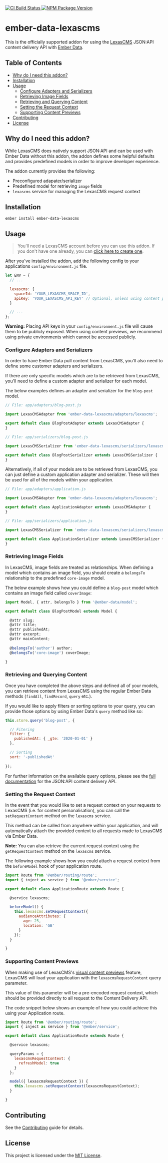 <a href="https://github.com/LexasCMS/ember-data-lexascms/actions">
  <img src="https://github.com/LexasCMS/ember-data-lexascms/workflows/CI/badge.svg" alt="CI Build Status" />
</a>

<a href="https://badge.fury.io/js/ember-data-lexascms">
  <img src="https://badge.fury.io/js/ember-data-lexascms.svg" alt="NPM Package Version" />
</a>


ember-data-lexascms
===============================================================

This is the officially supported addon for using the [LexasCMS](https://www.lexascms.com/) JSON:API content delivery API with [Ember Data](https://github.com/emberjs/data/).


Table of Contents
---------------------------------------------------------------

- [Why do I need this addon?](#why-do-i-need-this-addon)
- [Installation](#installation)
- [Usage](#usage)
  - [Configure Adapters and Serializers](#configure-adapters-and-serializers)
  - [Retrieving Image Fields](#retrieving-image-fields)
  - [Retrieving and Querying Content](#retrieving-and-querying-content)
  - [Setting the Request Context](#setting-the-request-context)
  - [Supporting Content Previews](#supporting-content-previews)
- [Contributing](#contributing)
- [License](#license)


Why do I need this addon?
---------------------------------------------------------------

While LexasCMS does natively support JSON:API and can be used with Ember Data without this addon, the addon defines some helpful defaults and provides predefined models in order to improve developer experience.

The addon currently provides the following:

- Preconfigured adapater/serializer
- Predefined model for retrieving `image` fields
- `lexascms` service for managing the LexasCMS request context


Installation
---------------------------------------------------------------

```
ember install ember-data-lexascms
```


Usage
---------------------------------------------------------------

> You'll need a LexasCMS account before you can use this addon. If you don't have one already, you can [click here to create one](https://app.lexascms.com/signup).

After you've installed the addon, add the following config to your applications `config/environment.js` file.

```js
let ENV = {
  // ...

  lexascms: {
    spaceId: 'YOUR_LEXASCMS_SPACE_ID',
    apiKey: 'YOUR_LEXASCMS_API_KEY' // Optional, unless using content previews
  }

  // ...
};
```

**Warning:** Placing API keys in your `config/environment.js` file will cause them to be publicly exposed. When using content previews, we recommend using private environments which cannot be accessed publicly.

### Configure Adapters and Serializers

In order to have Ember Data pull content from LexasCMS, you'll also need to define some customer adapters and serializers.

If there are only specific models which are to be retrieved from LexasCMS, you'll need to define a custom adapter and serializer for each model.

The below examples defines an adapter and serializer for the `blog-post` model.

```js
// File: app/adapters/blog-post.js

import LexasCMSAdapter from 'ember-data-lexascms/adapters/lexascms';

export default class BlogPostAdapter extends LexasCMSAdapter {
}
```

```js
// File: app/serializers/blog-post.js

import LexasCMSSerializer from 'ember-data-lexascms/serializers/lexascms';

export default class BlogPostSerializer extends LexasCMSSerializer {
}
```

Alternatively, if all of your models are to be retrieved from LexasCMS, you can just define a custom application adapter and serializer. These will then be used for all of the models within your application.

```js
// File: app/adapters/application.js

import LexasCMSAdapter from 'ember-data-lexascms/adapters/lexascms';

export default class ApplicationAdapter extends LexasCMSAdapter {
}
```

```js
// File: app/serializers/application.js

import LexasCMSSerializer from 'ember-data-lexascms/serializers/lexascms';

export default class ApplicationSerializer extends LexasCMSSerializer {
}
```

### Retrieving Image Fields

In LexasCMS, image fields are treated as relationships. When defining a model which contains an image field, you should create a `belongsTo` relationship to the predefined `core-image` model.

The below example shows how you could define a `blog-post` model which contains an image field called `coverImage`:

```js
import Model, { attr, belongsTo } from '@ember-data/model';

export default class BlogPostModel extends Model {

  @attr slug;
  @attr title;
  @attr publishedAt;
  @attr excerpt;
  @attr mainContent;
  
  @belongsTo('author') author;
  @belongsTo('core-image') coverImage;

}
```

### Retrieving and Querying Content

Once you have completed the above steps and defined all of your models, you can retrieve content from LexasCMS using the regular Ember Data methods (`findAll`, `findRecord`, `query` etc.).

If you would like to apply filters or sorting options to your query, you can provide those options by using Ember Data's `query` method like so:

```js
this.store.query('blog-post', {

  // Fitering
  filter: {
    publishedAt: { _gte: '2020-01-01' }
  },

  // Sorting
  sort: '-publishedAt'
  
});
```

For further information on the available query options, please see the [full documentation](https://www.lexascms.com/docs/api-reference/content-delivery/jsonapi/) for the JSON:API content delivery API.

### Setting the Request Context

In the event that you would like to set a request context on your requests to LexasCMS (i.e. for content personalisation), you can call the `setRequestContext` method on the `lexascms` service.

This method can be called from anywhere within your application, and will automatically attach the provided context to all requests made to LexasCMS via Ember Data.

**Note:** You can also retrieve the current request context using the `getRequestContext` method on the `lexascms` service.

The following example shows how you could attach a request context from the `beforeModel` hook of your application route.

```js
import Route from '@ember/routing/route';
import { inject as service } from '@ember/service';

export default class ApplicationRoute extends Route {

  @service lexascms;

  beforeModel() {
    this.lexascms.setRequestContext({
      audienceAttributes: {
        age: 25,
        location: 'GB'
      }
    });
  }

}
```

### Supporting Content Previews

When making use of LexasCMS's [visual content previews](https://www.lexascms.com/features/content-previews/) feature, LexasCMS will load your application with the `lexascmsRequestContent` query parameter.

This value of this parameter will be a pre-encoded request context, which should be provided directly to all request to the Content Delivery API.

The code snippet below shows an example of how you could achieve this using your Application route.

```js
import Route from '@ember/routing/route';
import { inject as service } from '@ember/service';

export default class ApplicationRoute extends Route {

  @service lexascms;

  queryParams = {
    lexascmsRequestContext: {
      refreshModel: true
    }
  };

  model({ lexascmsRequestContext }) {
    this.lexascms.setRequestContext(lexascmsRequestContext);
  }

}
```


Contributing
---------------------------------------------------------------

See the [Contributing](CONTRIBUTING.md) guide for details.


License
---------------------------------------------------------------

This project is licensed under the [MIT License](LICENSE.md).